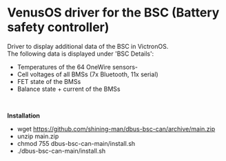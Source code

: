 # VenusOS driver for the BSC (Battery safety controller)

Driver to display additional data of the BSC in VictronOS.
<br>
The following data is displayed under 'BSC Details':
- Temperatures of the 64 OneWire sensors-
- Cell voltages of all BMSs (7x Bluetooth, 11x serial)
- FET state of the BMSs
- Balance state + current of the BMSs
<br>

**Installation**
- wget https://github.com/shining-man/dbus-bsc-can/archive/main.zip
- unzip main.zip
- chmod 755 dbus-bsc-can-main/install.sh
- ./dbus-bsc-can-main/install.sh
